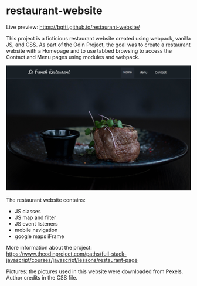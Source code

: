 # restaurant-website

Live preview: https://bgtti.github.io/restaurant-website/

This project is a ficticious restaurant website created using webpack, vanilla JS, and CSS. As part of the Odin Project, the goal was to create a restaurant website with a Homepage and to use tabbed browsing to access the Contact and Menu pages using modules and webpack.

![Restaurant page image preview](/src/assets/restaurant_page_preview.png)

The restaurant website contains:

- JS classes
- JS map and filter
- JS event listeners
- mobile navigation
- google maps iFrame

More information about the project: https://www.theodinproject.com/paths/full-stack-javascript/courses/javascript/lessons/restaurant-page

Pictures: the pictures used in this website were downloaded from Pexels. Author credits in the CSS file.
